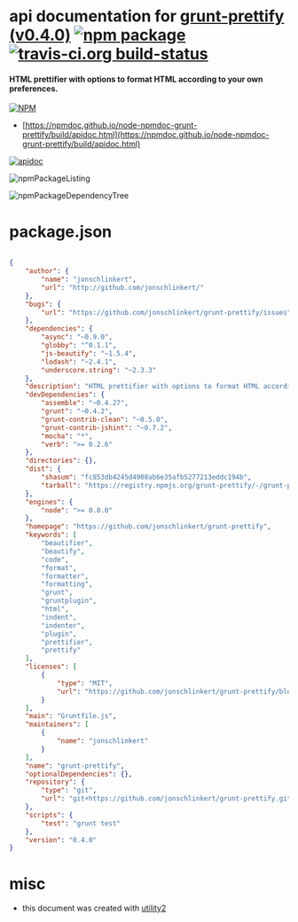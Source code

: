# api documentation for  [grunt-prettify (v0.4.0)](https://github.com/jonschlinkert/grunt-prettify)  [![npm package](https://img.shields.io/npm/v/npmdoc-grunt-prettify.svg?style=flat-square)](https://www.npmjs.org/package/npmdoc-grunt-prettify) [![travis-ci.org build-status](https://api.travis-ci.org/npmdoc/node-npmdoc-grunt-prettify.svg)](https://travis-ci.org/npmdoc/node-npmdoc-grunt-prettify)
#### HTML prettifier with options to format HTML according to your own preferences.

[![NPM](https://nodei.co/npm/grunt-prettify.png?downloads=true&downloadRank=true&stars=true)](https://www.npmjs.com/package/grunt-prettify)

- [https://npmdoc.github.io/node-npmdoc-grunt-prettify/build/apidoc.html](https://npmdoc.github.io/node-npmdoc-grunt-prettify/build/apidoc.html)

[![apidoc](https://npmdoc.github.io/node-npmdoc-grunt-prettify/build/screenCapture.buildCi.browser.%252Ftmp%252Fbuild%252Fapidoc.html.png)](https://npmdoc.github.io/node-npmdoc-grunt-prettify/build/apidoc.html)

![npmPackageListing](https://npmdoc.github.io/node-npmdoc-grunt-prettify/build/screenCapture.npmPackageListing.svg)

![npmPackageDependencyTree](https://npmdoc.github.io/node-npmdoc-grunt-prettify/build/screenCapture.npmPackageDependencyTree.svg)



# package.json

```json

{
    "author": {
        "name": "jonschlinkert",
        "url": "http://github.com/jonschlinkert/"
    },
    "bugs": {
        "url": "https://github.com/jonschlinkert/grunt-prettify/issues"
    },
    "dependencies": {
        "async": "~0.9.0",
        "globby": "^0.1.1",
        "js-beautify": "~1.5.4",
        "lodash": "~2.4.1",
        "underscore.string": "~2.3.3"
    },
    "description": "HTML prettifier with options to format HTML according to your own preferences.",
    "devDependencies": {
        "assemble": "~0.4.27",
        "grunt": "~0.4.2",
        "grunt-contrib-clean": "~0.5.0",
        "grunt-contrib-jshint": "~0.7.2",
        "mocha": "*",
        "verb": ">= 0.2.6"
    },
    "directories": {},
    "dist": {
        "shasum": "fc853db4245d4908ab6e35afb5277213eddc194b",
        "tarball": "https://registry.npmjs.org/grunt-prettify/-/grunt-prettify-0.4.0.tgz"
    },
    "engines": {
        "node": ">= 0.8.0"
    },
    "homepage": "https://github.com/jonschlinkert/grunt-prettify",
    "keywords": [
        "beautifier",
        "beautify",
        "code",
        "format",
        "formatter",
        "formatting",
        "grunt",
        "gruntplugin",
        "html",
        "indent",
        "indenter",
        "plugin",
        "prettifier",
        "prettify"
    ],
    "licenses": [
        {
            "type": "MIT",
            "url": "https://github.com/jonschlinkert/grunt-prettify/blob/master/LICENSE-MIT"
        }
    ],
    "main": "Gruntfile.js",
    "maintainers": [
        {
            "name": "jonschlinkert"
        }
    ],
    "name": "grunt-prettify",
    "optionalDependencies": {},
    "repository": {
        "type": "git",
        "url": "git+https://github.com/jonschlinkert/grunt-prettify.git"
    },
    "scripts": {
        "test": "grunt test"
    },
    "version": "0.4.0"
}
```



# misc
- this document was created with [utility2](https://github.com/kaizhu256/node-utility2)
